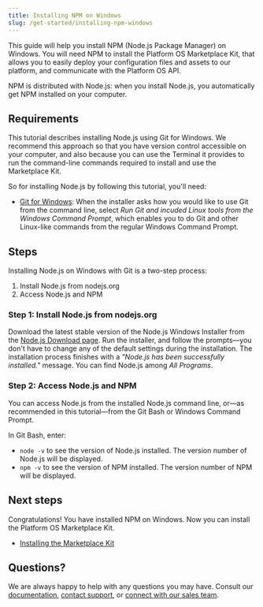 ```yaml
---
title: Installing NPM on Windows
slug: /get-started/installing-npm-windows
---
```


This guide will help you install NPM (Node.js Package Manager) on Windows.
You will need NPM to install the Platform OS Marketplace Kit, that allows you to easily deploy your configuration files and assets to our platform, and communicate with the Platform OS API.

NPM is distributed with Node.js: when you install Node.js, you automatically get NPM installed on your computer.

## Requirements

This tutorial describes installing Node.js using Git for Windows. We recommend this approach so that you have version control accessible on your computer, and also because you can use the Terminal it provides to run the command-line commands required to install and use the Marketplace Kit.

So for installing Node.js by following this tutorial, you'll need:

* [Git for Windows](https://git-scm.com/download/win): When the installer asks how you would like to use Git from the command line, select _Run Git and incuded Linux tools from the Windows Command Prompt_, which enables you to do Git and other Linux-like commands from the regular Windows Command Prompt.

## Steps

Installing Node.js on Windows with Git is a two-step process:

1.  Install Node.js from nodejs.org
2.  Access Node.js and NPM

### Step 1: Install Node.js from nodejs.org

Download the latest stable version of the Node.js Windows Installer from the [Node.js Download page](https://nodejs.org/en/download/). Run the installer, and follow the prompts—you don't have to change any of the default settings during the installation. The installation process finishes with a _"Node.js has been successfully installed."_ message.
You can find Node.js among _All Programs_.

### Step 2: Access Node.js and NPM

You can access Node.js from the installed Node.js command line, or—as recommended in this tutorial—from the Git Bash or Windows Command Prompt.

In Git Bash, enter:

* `node -v` to see the version of Node.js installed. The version number of Node.js will be displayed.
* `npm -v` to see the version of NPM installed. The version number of NPM will be displayed.

## Next steps

Congratulations! You have installed NPM on Windows. Now you can install the Platform OS Marketplace Kit.

* [Installing the Marketplace Kit]()

## Questions?

We are always happy to help with any questions you may have. Consult our [documentation](), [contact support](), or [connect with our sales team]().
